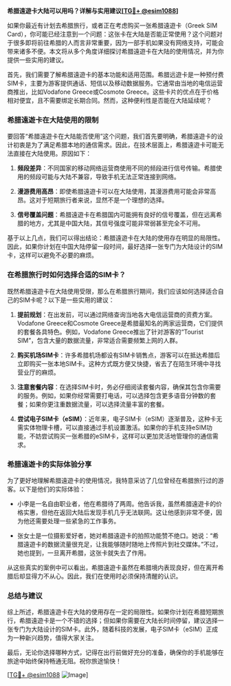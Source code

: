 **希腊遠遊卡大陆可以用吗？详解与实用建议[[TG💪+ @esim1088](https://t.me/s/esim1088)]**

如果你最近有计划去希腊旅行，或者正在考虑购买一张希腊遠遊卡（Greek SIM Card），你可能已经注意到一个问题：这张卡在大陆是否能正常使用？这个问题对于很多即将前往希腊的人而言非常重要，因为一部手机如果没有网络支持，可能会带来诸多不便。本文将从多个角度详细探讨希腊遠遊卡在大陆的使用情况，并为你提供一些实用的建议。

首先，我们需要了解希腊遠遊卡的基本功能和适用范围。希腊远遊卡是一种预付费SIM卡，主要为游客提供通话、短信以及移动数据服务。它通常由当地的电信运营商推出，比如Vodafone Greece或Cosmote Greece。这些卡片的优点在于价格相对便宜，且不需要绑定长期合同。然而，这种便利性是否能在大陆延续呢？

### 希腊遠遊卡在大陆使用的限制

要回答“希腊遠遊卡在大陆能否使用”这个问题，我们首先要明确，希腊遠遊卡的设计初衷是为了满足希腊本地的通信需求。因此，在技术层面上，希腊遠遊卡可能无法直接在大陆使用。原因如下：

1. **频段差异**：不同国家的移动网络运营商使用不同的频段进行信号传输。希腊使用的频段可能与大陆不兼容，导致手机无法正常连接到网络。
   
2. **漫游费用高昂**：即使希腊遠遊卡可以在大陆使用，其漫游费用可能会非常高昂。这对于短期旅行者来说，显然不是一个理想的选择。

3. **信号覆盖问题**：希腊遠遊卡在希腊国内可能拥有良好的信号覆盖，但在远离希腊的地方，尤其是中国大陆，其信号强度可能非常弱甚至完全不可用。

基于以上几点，我们可以得出结论：希腊遠遊卡在大陆的使用存在明显的局限性。因此，如果你计划在中国大陆停留一段时间，最好选择一张专门为大陆设计的SIM卡，这样可以避免不必要的麻烦。

### 在希腊旅行时如何选择合适的SIM卡？

既然希腊遠遊卡在大陆使用受限，那么在希腊旅行期间，我们应该如何选择适合自己的SIM卡呢？以下是一些实用的建议：

1. **提前规划**：在出发前，可以通过网络查询当地各大电信运营商的资费方案。Vodafone Greece和Cosmote Greece是希腊最知名的两家运营商，它们提供的套餐各具特色。例如，Vodafone Greece推出了针对游客的“Tourist SIM”，包含大量的数据流量，非常适合需要频繁上网的人群。

2. **购买机场SIM卡**：许多希腊机场都设有SIM卡销售点，游客可以在抵达希腊后立即购买一张本地SIM卡。这种方式既方便又快捷，省去了在陌生环境中寻找营业厅的麻烦。

3. **注意套餐内容**：在选择SIM卡时，务必仔细阅读套餐内容，确保其包含你需要的服务。例如，如果你经常需要打电话，可以选择包含更多语音分钟数的套餐；如果你更注重数据流量，可以选择流量丰富的套餐。

4. **尝试电子SIM卡（eSIM）**：近年来，电子SIM卡（eSIM）逐渐普及，这种卡无需实体物理卡槽，可以直接通过手机设置激活。如果你的手机支持eSIM功能，不妨尝试购买一张希腊的eSIM卡，这样可以更加灵活地管理你的通信需求。

### 希腊遠遊卡的实际体验分享

为了更好地理解希腊遠遊卡的使用情况，我特意采访了几位曾经在希腊旅行过的游客。以下是他们的实际体验：

- 小李是一名自由职业者，他在希腊待了两周。他告诉我，虽然希腊遠遊卡的价格实惠，但他在返回大陆后发现手机几乎无法联网。这让他感到非常不便，因为他还需要处理一些紧急的工作事务。

- 张女士是一位摄影爱好者，她对希腊遠遊卡的拍照功能赞不绝口。她说：“希腊遠遊卡的数据流量很充足，让我能够随时随地上传照片到社交媒体。”不过，她也提到，一旦离开希腊，这张卡就失去了作用。

从这些真实的案例中可以看出，希腊遠遊卡虽然在希腊境内表现良好，但在离开希腊后却显得力不从心。因此，我们在使用时必须保持清醒的认识。

### 总结与建议

综上所述，希腊遠遊卡在大陆的使用存在一定的局限性。如果你计划在希腊短期旅行，希腊遠遊卡是一个不错的选择；但如果你需要在大陆长时间停留，建议选择一张专门为大陆设计的SIM卡。此外，随着科技的发展，电子SIM卡（eSIM）正成为一种新兴趋势，值得大家关注。

最后，无论你选择哪种方式，记得在出行前做好充分的准备，确保你的手机能够在旅途中始终保持畅通无阻。祝你旅途愉快！

[[TG💪+ @esim1088](https://t.me/s/esim1088) ![Image](https://i.postimg.cc/4NQfJmqS/Snipaste-2025-05-13-00-14-12.png)]